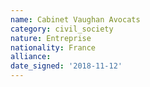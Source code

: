 ```yaml
---
name: Cabinet Vaughan Avocats 
category: civil_society
nature: Entreprise
nationality: France
alliance: 
date_signed: '2018-11-12'
---
```

    